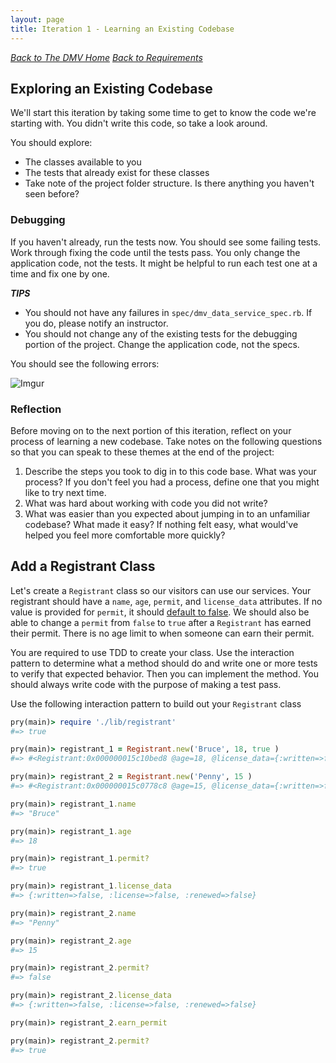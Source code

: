 ```yaml
---
layout: page
title: Iteration 1 - Learning an Existing Codebase
---
```


_[Back to The DMV Home](./index)_
_[Back to Requirements](./requirements)_

## Exploring an Existing Codebase
We'll start this iteration by taking some time to get to know the code we're starting with. You didn't write this code, so take a look around.

You should explore:
* The classes available to you
* The tests that already exist for these classes
* Take note of the project folder structure. Is there anything you haven't seen before?

### Debugging
If you haven't already, run the tests now. You should see some failing tests. Work through fixing the code until the tests pass. You only change the application code, not the tests. It might be helpful to run each test one at a time and fix one by one.

_**TIPS**_

* You should not have any failures in `spec/dmv_data_service_spec.rb`. If you do, please notify an instructor.
* You should not change any of the existing tests for the debugging portion of the project. Change the application code, not the specs.

You should see the following errors:

![Imgur](https://i.imgur.com/nzUB9wG.png)

### Reflection
Before moving on to the next portion of this iteration, reflect on your process of learning a new codebase. Take notes on the following questions so that you can speak to these themes at the end of the project:

1. Describe the steps you took to dig in to this code base. What was your process? If you don't feel you had a process, define one that you might like to try next time.
2. What was hard about working with code you did not write?
3. What was easier than you expected about jumping in to an unfamiliar codebase? What made it easy? If nothing felt easy, what would've helped you feel more comfortable more quickly? 

## Add a Registrant Class

Let's create a `Registrant` class so our visitors can use our services. Your registrant should have a `name`, `age`, `permit`, and `license_data` attributes. If no value is provided for `permit`, it should [default to false](https://medium.com/@sologoubalex/parameters-with-default-values-in-ruby-74cd0e830681). We should also be able to change a `permit` from `false` to `true` after a `Registrant` has earned their permit. There is no age limit to when someone can earn their permit.

You are required to use TDD to create your class. Use the interaction pattern to determine what a method should do and write one or more tests to verify that expected behavior. Then you can implement the method. You should always write code with the purpose of making a test pass.

Use the following interaction pattern to build out your `Registrant` class

```ruby
pry(main)> require './lib/registrant'
#=> true

pry(main)> registrant_1 = Registrant.new('Bruce', 18, true )
#=> #<Registrant:0x000000015c10bed8 @age=18, @license_data={:written=>false, :license=>false, :renewed=>false}, @name="Bruce", @permit=true>

pry(main)> registrant_2 = Registrant.new('Penny', 15 )
#=> #<Registrant:0x000000015c0778c8 @age=15, @license_data={:written=>false, :license=>false, :renewed=>false}, @name="Penny", @permit=false>

pry(main)> registrant_1.name
#=> "Bruce"

pry(main)> registrant_1.age
#=> 18

pry(main)> registrant_1.permit?
#=> true

pry(main)> registrant_1.license_data
#=> {:written=>false, :license=>false, :renewed=>false}

pry(main)> registrant_2.name
#=> "Penny"

pry(main)> registrant_2.age
#=> 15

pry(main)> registrant_2.permit?
#=> false

pry(main)> registrant_2.license_data
#=> {:written=>false, :license=>false, :renewed=>false}

pry(main)> registrant_2.earn_permit

pry(main)> registrant_2.permit?
#=> true
```
